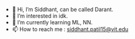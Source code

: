- 👋 Hi, I’m Siddhant, can be called Darant.
- 👀 I’m interested in idk.
- 🌱 I’m currently learning ML, NN.
- 📫 How to reach me : siddhant.patil15@vit.edu

<!---
Darant103/Darant103 is a ✨ special ✨ repository because its `README.md` (this file) appears on your GitHub profile.
You can click the Preview link to take a look at your changes.
--->
